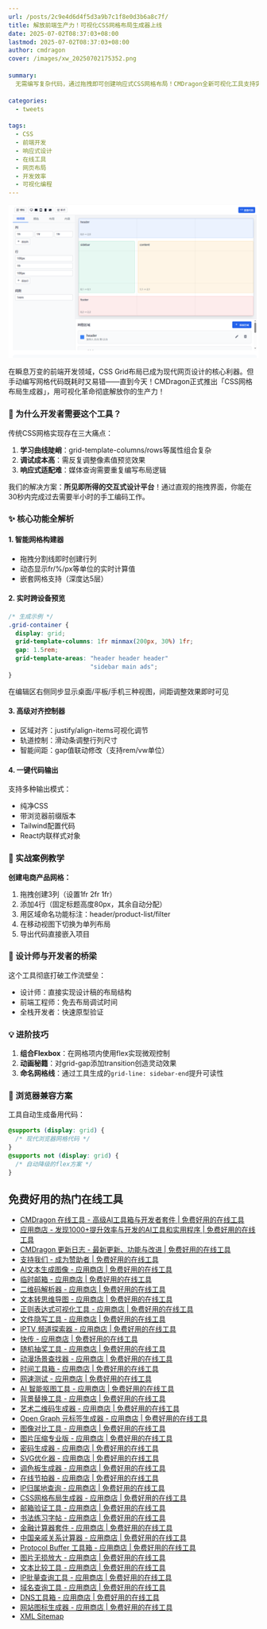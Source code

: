 ```yaml
---
url: /posts/2c9e4d6d4f5d3a9b7c1f8e0d3b6a8c7f/
title: 解放前端生产力！可视化CSS网格布局生成器上线
date: 2025-07-02T08:37:03+08:00
lastmod: 2025-07-02T08:37:03+08:00
author: cmdragon
cover: /images/xw_20250702175352.png

summary: 
  无需编写复杂代码，通过拖拽即可创建响应式CSS网格布局！CMDragon全新可视化工具支持实时预览、多设备适配，自动生成完美跨浏览器代码，前端开发效率提升300%。

categories:
  - tweets

tags:
  - CSS
  - 前端开发
  - 响应式设计
  - 在线工具
  - 网页布局
  - 开发效率
  - 可视化编程
---
```


![xw_20250702175352.png](/images/xw_20250702175352.png)

在瞬息万变的前端开发领域，CSS Grid布局已成为现代网页设计的核心利器。但手动编写网格代码既耗时又易错——直到今天！CMDragon正式推出「CSS网格布局生成器」，用可视化革命彻底解放你的生产力！

### 🚀 为什么开发者需要这个工具？
传统CSS网格实现存在三大痛点：
1. **学习曲线陡峭**：grid-template-columns/rows等属性组合复杂
2. **调试成本高**：需反复调整像素值预览效果
3. **响应式适配难**：媒体查询需要重复编写布局逻辑

我们的解决方案：**所见即所得的交互式设计平台**！通过直观的拖拽界面，你能在30秒内完成过去需要半小时的手工编码工作。

### ✨ 核心功能全解析
#### 1. 智能网格构建器
- 拖拽分割线即时创建行列
- 动态显示fr/%/px等单位的实时计算值
- 嵌套网格支持（深度达5层）

#### 2. 实时跨设备预览
```css
/* 生成示例 */
.grid-container {
  display: grid;
  grid-template-columns: 1fr minmax(200px, 30%) 1fr;
  gap: 1.5rem;
  grid-template-areas: "header header header"
                       "sidebar main ads";
}
```
在编辑区右侧同步显示桌面/平板/手机三种视图，间距调整效果即时可见

#### 3. 高级对齐控制器
- 区域对齐：justify/align-items可视化调节
- 轨道控制：滑动条调整行列尺寸
- 智能间距：gap值联动修改（支持rem/vw单位）

#### 4. 一键代码输出
支持多种输出模式：
- 纯净CSS
- 带浏览器前缀版本
- Tailwind配置代码
- React内联样式对象

### 🧩 实战案例教学
**创建电商产品网格：**
1. 拖拽创建3列（设置1fr 2fr 1fr）
2. 添加4行（固定标题高度80px，其余自动分配）
3. 用区域命名功能标注：header/product-list/filter
4. 在移动视图下切换为单列布局
5. 导出代码直接嵌入项目

### 🌈 设计师与开发者的桥梁
这个工具彻底打破工作流壁垒：
- 设计师：直接实现设计稿的布局结构
- 前端工程师：免去布局调试时间
- 全栈开发者：快速原型验证

### 💡 进阶技巧
1. **组合Flexbox**：在网格项内使用flex实现微观控制
2. **动画秘籍**：对grid-gap添加transition创造灵动效果
3. **命名网格线**：通过工具生成的`grid-line: sidebar-end`提升可读性

### 🚨 浏览器兼容方案
工具自动生成备用代码：
```css
@supports (display: grid) {
  /* 现代浏览器网格代码 */
}
@supports not (display: grid) {
  /* 自动降级的flex方案 */
}
```

## 免费好用的热门在线工具

- [CMDragon 在线工具 - 高级AI工具箱与开发者套件 | 免费好用的在线工具](https/tools.cmdragon.cn/zh)
- [应用商店 - 发现1000+提升效率与开发的AI工具和实用程序 | 免费好用的在线工具](https/tools.cmdragon.cn/zh/apps?category=trending)
- [CMDragon 更新日志 - 最新更新、功能与改进 | 免费好用的在线工具](https/tools.cmdragon.cn/zh/changelog)
- [支持我们 - 成为赞助者 | 免费好用的在线工具](https/tools.cmdragon.cn/zh/sponsor)
- [AI文本生成图像 - 应用商店 | 免费好用的在线工具](https/tools.cmdragon.cn/zh/apps/text-to-image-ai)
- [临时邮箱 - 应用商店 | 免费好用的在线工具](https/tools.cmdragon.cn/zh/apps/temp-email)
- [二维码解析器 - 应用商店 | 免费好用的在线工具](https/tools.cmdragon.cn/zh/apps/qrcode-parser)
- [文本转思维导图 - 应用商店 | 免费好用的在线工具](https/tools.cmdragon.cn/zh/apps/text-to-mindmap)
- [正则表达式可视化工具 - 应用商店 | 免费好用的在线工具](https/tools.cmdragon.cn/zh/apps/regex-visualizer)
- [文件隐写工具 - 应用商店 | 免费好用的在线工具](https/tools.cmdragon.cn/zh/apps/steganography-tool)
- [IPTV 频道探索器 - 应用商店 | 免费好用的在线工具](https/tools.cmdragon.cn/zh/apps/iptv-explorer)
- [快传 - 应用商店 | 免费好用的在线工具](https/tools.cmdragon.cn/zh/apps/snapdrop)
- [随机抽奖工具 - 应用商店 | 免费好用的在线工具](https/tools.cmdragon.cn/zh/apps/lucky-draw)
- [动漫场景查找器 - 应用商店 | 免费好用的在线工具](https/tools.cmdragon.cn/zh/apps/anime-scene-finder)
- [时间工具箱 - 应用商店 | 免费好用的在线工具](https/tools.cmdragon.cn/zh/apps/time-toolkit)
- [网速测试 - 应用商店 | 免费好用的在线工具](https/tools.cmdragon.cn/zh/apps/speed-test)
- [AI 智能抠图工具 - 应用商店 | 免费好用的在线工具](https/tools.cmdragon.cn/zh/apps/background-remover)
- [背景替换工具 - 应用商店 | 免费好用的在线工具](https/tools.cmdragon.cn/zh/apps/background-replacer)
- [艺术二维码生成器 - 应用商店 | 免费好用的在线工具](https/tools.cmdragon.cn/zh/apps/artistic-qrcode)
- [Open Graph 元标签生成器 - 应用商店 | 免费好用的在线工具](https/tools.cmdragon.cn/zh/apps/open-graph-generator)
- [图像对比工具 - 应用商店 | 免费好用的在线工具](https/tools.cmdragon.cn/zh/apps/image-comparison)
- [图片压缩专业版 - 应用商店 | 免费好用的在线工具](https/tools.cmdragon.cn/zh/apps/image-compressor)
- [密码生成器 - 应用商店 | 免费好用的在线工具](https/tools.cmdragon.cn/zh/apps/password-generator)
- [SVG优化器 - 应用商店 | 免费好用的在线工具](https/tools.cmdragon.cn/zh/apps/svg-optimizer)
- [调色板生成器 - 应用商店 | 免费好用的在线工具](https/tools.cmdragon.cn/zh/apps/color-palette)
- [在线节拍器 - 应用商店 | 免费好用的在线工具](https/tools.cmdragon.cn/zh/apps/online-metronome)
- [IP归属地查询 - 应用商店 | 免费好用的在线工具](https/tools.cmdragon.cn/zh/apps/ip-geolocation)
- [CSS网格布局生成器 - 应用商店 | 免费好用的在线工具](https/tools.cmdragon.cn/zh/apps/css-grid-layout)
- [邮箱验证工具 - 应用商店 | 免费好用的在线工具](https/tools.cmdragon.cn/zh/apps/email-validator)
- [书法练习字帖 - 应用商店 | 免费好用的在线工具](https/tools.cmdragon.cn/zh/apps/calligraphy-practice)
- [金融计算器套件 - 应用商店 | 免费好用的在线工具](https/tools.cmdragon.cn/zh/apps/finance-calculator-suite)
- [中国亲戚关系计算器 - 应用商店 | 免费好用的在线工具](https/tools.cmdragon.cn/zh/apps/chinese-kinship-calculator)
- [Protocol Buffer 工具箱 - 应用商店 | 免费好用的在线工具](https/tools.cmdragon.cn/zh/apps/protobuf-toolkit)
- [图片无损放大 - 应用商店 | 免费好用的在线工具](https/tools.cmdragon.cn/zh/apps/image-upscaler)
- [文本比较工具 - 应用商店 | 免费好用的在线工具](https/tools.cmdragon.cn/zh/apps/text-compare)
- [IP批量查询工具 - 应用商店 | 免费好用的在线工具](https/tools.cmdragon.cn/zh/apps/ip-batch-lookup)
- [域名查询工具 - 应用商店 | 免费好用的在线工具](https/tools.cmdragon.cn/zh/apps/domain-finder)
- [DNS工具箱 - 应用商店 | 免费好用的在线工具](https/tools.cmdragon.cn/zh/apps/dns-toolkit)
- [网站图标生成器 - 应用商店 | 免费好用的在线工具](https/tools.cmdragon.cn/zh/apps/favicon-generator)
- [XML Sitemap](https/tools.cmdragon.cn/sitemap_index.xml)
